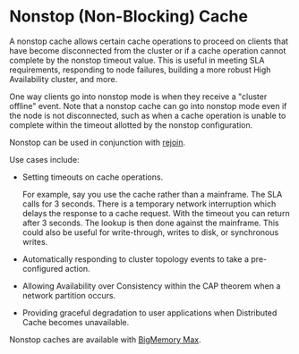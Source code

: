 ---
---
<a id="96087"></a>
# Nonstop (Non-Blocking) Cache <a name="nonstop"/>

A nonstop cache allows certain cache operations to proceed on clients that have become disconnected from the cluster or if a cache operation cannot complete by the nonstop timeout value. This is useful in meeting SLA requirements, responding to node failures, building a more robust High Availability cluster, and more.

One way clients go into nonstop mode is when they receive a "cluster offline" event. Note that a nonstop cache can go into nonstop mode even if the node is not disconnected, such as when a cache operation is unable to complete within the timeout allotted by the nonstop configuration.

Nonstop can be used in conjunction with [rejoin](http://terracotta.org/documentation/2.7/terracotta-server-array/high-availability#71266).

Use cases include:

* Setting timeouts on cache operations.

    For example, say you use the cache rather than a mainframe. The SLA calls for 3 seconds. There is a temporary network interruption which delays the response to a cache request. With the timeout you can return after 3 seconds. The lookup is then done against the mainframe. This could also be useful for write-through, writes to disk, or synchronous writes.
    
* Automatically responding to cluster topology events to take a pre-configured action.

* Allowing Availability over Consistency within the CAP theorem when a network partition occurs.

* Providing graceful degradation to user applications when Distributed Cache becomes unavailable.

Nonstop caches are available with [BigMemory Max](http://terracotta.org/products/bigmemorymax).
